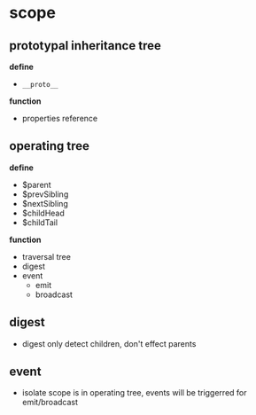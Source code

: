 scope
=====

prototypal inheritance tree
---------------------------
**define**
* `__proto__`

**function**
* properties reference

operating tree
--------------
**define**
* $parent
* $prevSibling
* $nextSibling
* $childHead
* $childTail

**function**
* traversal tree
* digest
* event
  * emit
  * broadcast

digest
------
* digest only detect children, don't effect parents

event
-----
* isolate scope is in operating tree, events will be triggerred for emit/broadcast
